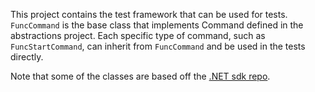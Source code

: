 This project contains the test framework that can be used for tests. `FuncCommand` is the base class that implements Command defined in the abstractions project.
Each specific type of command, such as `FuncStartCommand`, can inherit from `FuncCommand` and be used in the tests directly.

Note that some of the classes are based off the [.NET sdk repo](https://github.com/dotnet/sdk).